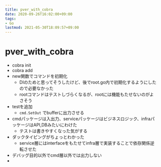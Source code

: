 ```yaml
---
title: pver_with_cobra
date: 2020-09-26T16:02:00+09:00
tags:
- Go
lastmod: 2021-05-30T18:09:57+09:00
---
```


# pver_with_cobra

* cobra init
* cobra add
* new関数でコマンドを初期化
  * DIのためと思ってそうしたけど、後でroot.go内で初期化するようにしたので必要なかった
  * rootコマンドはテストしづらくなるが、rootには機能もたせないのがよさそう
* testを追加
  * `cmd.SetOut` でbufferに出力させる
* cmdパッケージは入出力、serviceパッケージはビジネスロジック、infraパッケージはAPI,DBみたいにわけた
  * テストは書きやすくなった気がする
* ダックタイピングがちょっとわかった
  * service層にはinterfaceをもたせてinfra層で実装することで依存関係逆転させた
* デバッグ目的以外でcmd層以外では出力しない
* 
